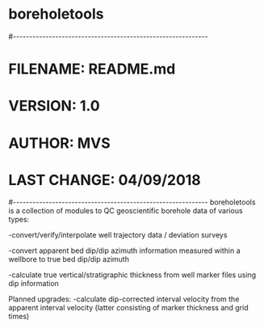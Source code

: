 # boreholetools
#------------------------------------------------------------
# FILENAME: README.md
# VERSION: 1.0
# AUTHOR: MVS
# LAST CHANGE: 04/09/2018
#------------------------------------------------------------
boreholetools is a collection of modules to QC geoscientific borehole data of various types:

-convert/verify/interpolate well trajectory data / deviation surveys

-convert apparent bed dip/dip azimuth information measured within a wellbore to true bed dip/dip azimuth

-calculate true vertical/stratigraphic thickness from well marker files using dip information

Planned upgrades:
-calculate dip-corrected interval velocity from the apparent interval velocity (latter consisting of marker thickness and grid times)
